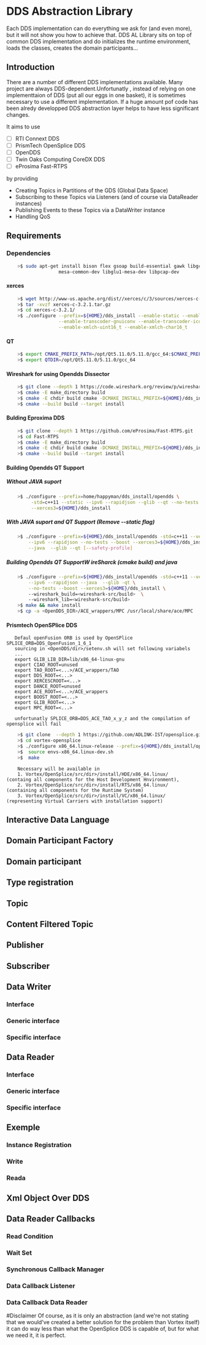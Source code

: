 # DDS Abstraction Library 
Each DDS implementation can do everything we ask for (and even more), but it will not show you how to achieve that. 
DDS AL Library sits on top of common DDS implementation and do initializes the runtime environment, 
loads the classes, creates the domain participants...
## Introduction

There are a number of different DDS implementations available.
Many project are always DDS-dependent.Unfortunatly , instead of relying
on one implementtaion of DDS (put all our eggs in one basket), it is sometimes 
necessary to use a different implementation. If a huge amount pof code has been alredy developped
DDS abstraction layer helps to have less significant changes.

It aims to use
- [ ]  RTI Connext DDS
- [ ]  PrismTech OpenSplice DDS
- [ ]  OpenDDS
- [ ]  Twin Oaks Computing CoreDX DDS
- [ ]  eProsima Fast-RTPS

by providing

- Creating Topics in Partitions of the GDS (Global Data Space)
- Subscribing to these Topics via Listeners (and of course via DataReader instances)
- Publishing Events to these Topics via a DataWriter instance
- Handling QoS

## Requirements

### Dependencies

```sh
    >$ sudo apt-get install bison flex gsoap build-essential gawk libgcrypt20-dev libcrypto++-dev \
                   mesa-common-dev libglu1-mesa-dev libpcap-dev
```
#### xerces

```sh
    >$ wget http://www-us.apache.org/dist//xerces/c/3/sources/xerces-c-3.2.1.tar.gz
    >$ tar -xvzf xerces-c-3.2.1.tar.gz
    >$ cd xerces-c-3.2.1/
    >$ ./configure --prefix=${HOME}/dds_install --enable-static --enable-shared --enable-netaccessor-socket \
                   --enable-transcoder-gnuiconv --enable-transcoder-iconv --enable-msgloader-inmemory \
                   --enable-xmlch-uint16_t --enable-xmlch-char16_t
```
#### QT 

```sh
    >$ export CMAKE_PREFIX_PATH=/opt/Qt5.11.0/5.11.0/gcc_64:$CMAKE_PREFIX_PATH
    >$ export QTDIR=/opt/Qt5.11.0/5.11.0/gcc_64
```

#### Wireshark for using Opendds Dissector 

```sh
    >$ git clone --depth 1 https://code.wireshark.org/review/p/wireshark.git
    >$ cmake -E make_directory build
    >$ cmake -E chdir build cmake -DCMAKE_INSTALL_PREFIX=${HOME}/dds_install/wireshark ..
    >$ cmake --build build --target install
```

#### Bulding Eproxima DDS
```sh
    >$ git clone --depth 1 https://github.com/eProsima/Fast-RTPS.git
    >$ cd Fast-RTPS
    >$ cmake -E make_directory build
    >$ cmake -E chdir build cmake -DCMAKE_INSTALL_PREFIX=${HOME}/dds_install/fats_rtps  -DTHIRDPARTY=ON ..
    >$ cmake --build build --target install
```

#### Building Opendds QT Support
##### Without JAVA suport
```sh
    >$ ./configure --prefix=home/happyman/dds_install/opendds \
         -std=c++11 --static --ipv6 --rapidjson --glib --qt --no-tests --boost \
         --xerces3=${HOME}/dds_install
```
##### With JAVA suport and   QT Support  (Remove --static flag)
```sh
    >$ ./configure --prefix=${HOME}/dds_install/opendds -std=c++11 --verbose  \
        --ipv6 --rapidjson --no-tests --boost --xerces3=${HOME}/dds_install \
        --java  --glib --qt [--safety-profile]
```

##### Building Opendds QT SupportW ireSharck (cmake build) and java
```sh
    >$ ./configure --prefix=${HOME}/dds_install/opendds -std=c++11 --verbose  \
        --ipv6 --rapidjson --java  --glib -qt \
        --no-tests --boost --xerces3=${HOME}/dds_install \ 
        --wireshark_build=<wireshark-src/build>  \ 
        --wireshark_lib=<wireshark-src/build>
    >$ make && make install
    >$ cp -a <OpenDDS_DIR>/ACE_wrappers/MPC /usr/local/share/ace/MPC
```

#### Prismtech OpenSPlice DDS 
```text
   Defaul openFusion ORB is used by OpenSPlice SPLICE_ORB=DDS_OpenFusion_1_6_1
   sourcing in <OpenDDS/dir>/setenv.sh will set following variabels
   ...
   export GLIB_LIB_DIR=lib/x86_64-linux-gnu
   export CIAO_ROOT=unused
   export TAO_ROOT=<...>/ACE_wrappers/TAO
   export DDS_ROOT=<...>
   export XERCESCROOT=<...>
   export DANCE_ROOT=unused
   export ACE_ROOT=<...>/ACE_wrappers
   export BOOST_ROOT=<...>
   export GLIB_ROOT=<...>
   export MPC_ROOT=<...>

   unfortunatly SPLICE_ORB=DDS_ACE_TAO_x_y_z and the compilation of opensplice will fail
```

```sh
    >$ git clone  --depth 1 https://github.com/ADLINK-IST/opensplice.git vortex-opensplice
    >$ cd vortex-opensplice
    >$ ./configure x86_64.linux-release --prefix=${HOME}/dds_install/opensplice
    >$  source envs-x86_64.linux-dev.sh
    >$  make
```

```text
    Necessary will be available in
    1. Vortex/OpenSplice/src/dir>/install/HDE/x86_64.linux/   (containg all components for the Host Development Hnvironment),
    2. Vortex/OpenSplice/src/dir>/install/RTS/x86_64.linux/   (containing all components for the Runtime System)
    3. Vortex/OpenSplice/src/dir>/install/VC/x86_64.linux/    (representing Virtual Carriers with installation support)
```

## Interactive Data Language


##  Domain Participant Factory


## Domain participant


## Type registration


## Topic


## Content Filtered Topic

## Publisher


## Subscriber

## Data Writer

### Interface

### Generic interface

### Specific interface

## Data Reader

### Interface

### Generic interface

### Specific interface

## Exemple

### Instance Registration

### Write

### Reada

## Xml Object Over DDS

## Data Reader Callbacks

### Read Condition

### Wait Set

### Synchronous Callback Manager

### Data Callback Listener

### Data Callback Data Reader

#Disclaimer
Of course, as it is only an abstraction (and we're not stating that we would've created a better solution 
for the problem than Vortex itself) it can do way less than what the OpenSplice DDS is capable of, 
but for what we need it, it is perfect.


